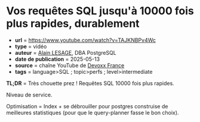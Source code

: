 # Vos requêtes SQL jusqu'à 10000 fois plus rapides, durablement


- **url** = https://www.youtube.com/watch?v=TAJKNBPv4Wc
- **type** = vidéo
- **auteur** = [Alain LESAGE](https://www.dalibo.com/equipe), DBA PostgreSQL
- **date de publication** = 2025-05-13
- **source** = chaîne YouTube de [Devoxx France](https://www.youtube.com/@DevoxxFRvideos)
- **tags** = language>SQL ; topic>perfs ; level>intermediate

**TL;DR** = Très chouette prez ! Requêtes SQL 10000 fois plus rapides.

  Niveau de service.

  Optimisation = Index + se débrouiller pour postgres construise de meilleures statistiques (pour que le query-planner fasse le bon choix).

